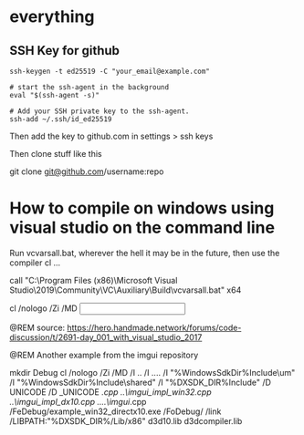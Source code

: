 # everything

## SSH Key for github 

    ssh-keygen -t ed25519 -C "your_email@example.com"

    # start the ssh-agent in the background
    eval "$(ssh-agent -s)"

    # Add your SSH private key to the ssh-agent.
    ssh-add ~/.ssh/id_ed25519

Then add the key to github.com in settings > ssh keys

Then clone stuff like this

git clone git@github.com/username:repo




# How to compile on windows using visual studio on the command line

Run vcvarsall.bat, wherever the hell it may be in the future, 
then use the compiler cl ... 


call "C:\Program Files (x86)\Microsoft Visual Studio\2019\Community\VC\Auxiliary\Build\vcvarsall.bat" x64

cl /nologo /Zi /MD <input files>


@REM source: https://hero.handmade.network/forums/code-discussion/t/2691-day_001_with_visual_studio_2017

@REM Another example from the imgui repository

mkdir Debug
cl /nologo /Zi /MD /I .. /I ..\.. /I "%WindowsSdkDir%Include\um" /I "%WindowsSdkDir%Include\shared" /I "%DXSDK_DIR%Include" /D UNICODE /D _UNICODE *.cpp ..\imgui_impl_win32.cpp ..\imgui_impl_dx10.cpp ..\..\imgui*.cpp /FeDebug/example_win32_directx10.exe /FoDebug/ /link /LIBPATH:"%DXSDK_DIR%/Lib/x86" d3d10.lib d3dcompiler.lib


